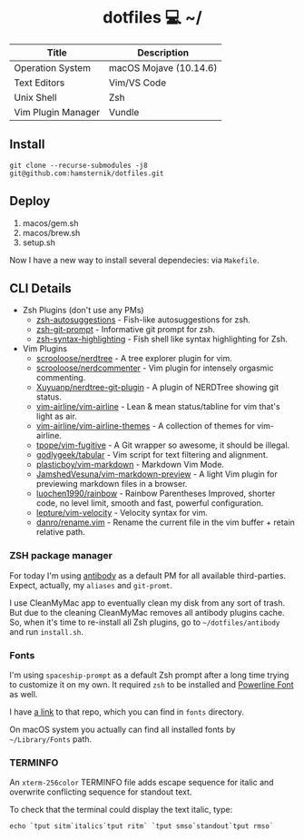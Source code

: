 <h1 align="center">dotfiles 💻 ~/</h1>

Title | Description
----- | ----------
Operation System | macOS Mojave (10.14.6)
Text Editors | Vim/VS Code
Unix Shell | Zsh
Vim Plugin Manager | Vundle

## Install

`git clone --recurse-submodules -j8 git@github.com:hamsternik/dotfiles.git`

## Deploy

1. macos/gem.sh
2. macos/brew.sh
3. setup.sh

Now I have a new way to install several dependecies: via `Makefile`.

## CLI Details

- Zsh Plugins (don't use any PMs)
  - [zsh-autosuggestions](https://github.com/zsh-users/zsh-autosuggestions) - Fish-like autosuggestions for zsh.
  - [zsh-git-prompt](https://github.com/olivierverdier/zsh-git-prompt) - Informative git prompt for zsh.
  - [zsh-syntax-highlighting](https://github.com/zsh-users/zsh-syntax-highlighting) - Fish shell like syntax highlighting for Zsh.
- Vim Plugins
  - [scrooloose/nerdtree](https://github.com/scrooloose/nerdtree) - A tree explorer plugin for vim.
  - [scrooloose/nerdcommenter](https://github.com/scrooloose/nerdcommenter) - Vim plugin for intensely orgasmic commenting.
  - [Xuyuanp/nerdtree-git-plugin](https://github.com/Xuyuanp/nerdtree-git-plugin) - A plugin of NERDTree showing git status.
  - [vim-airline/vim-airline](https://github.com/vim-airline/vim-airline) - Lean & mean status/tabline for vim that's light as air.
  - [vim-airline/vim-airline-themes](https://github.com/vim-airline/vim-airline-themes) - A collection of themes for vim-airline.
  - [tpope/vim-fugitive](https://github.com/tpope/vim-fugitive) - A Git wrapper so awesome, it should be illegal.
  - [godlygeek/tabular](https://github.com/godlygeek/tabular) - Vim script for text filtering and alignment.
  - [plasticboy/vim-markdown](https://github.com/plasticboy/vim-markdown) - Markdown Vim Mode.
  - [JamshedVesuna/vim-markdown-preview](https://github.com/JamshedVesuna/vim-markdown-preview) - A light Vim plugin for previewing markdown files in a browser.
  - [luochen1990/rainbow](https://github.com/luochen1990/rainbow) - Rainbow Parentheses Improved, shorter code, no level limit, smooth and fast, powerful
        configuration.
  - [lepture/vim-velocity](https://github.com/lepture/vim-velocity) - Velocity syntax for vim.
  - [danro/rename.vim](https://github.com/danro/rename.vim) - Rename the current file in the vim buffer + retain relative path.

### ZSH package manager

For today I'm using [antibody](https://getantibody.github.io) as a default PM for all available third-parties. Expect, actually, my `aliases` and `git-promt`.

I use CleanMyMac app to eventually clean my disk from any sort of trash. But due to the cleaning CleanMyMac removes all antibody plugins cache.
So, when it's time to re-install all Zsh plugins, go to `~/dotfiles/antibody` and run `install.sh`.

### Fonts

I'm using `spaceship-prompt` as a default Zsh prompt after a long time trying to customize it on my own.
It required `zsh` to be installed and [Powerline Font](https://github.com/powerline/fonts) as well.

I have [a link](https://github.com/hamsternik/dotfiles/tree/master/fonts) to that repo, which you can find in `fonts` directory.

On macOS system you actually can find all installed fonts by `~/Library/Fonts` path.

### TERMINFO

An `xterm-256color` TERMINFO file adds escape sequence for italic and overwrite conflicting sequence for standout text.

To check that the terminal could display the text italic, type:

```
echo `tput sitm`italics`tput ritm` `tput smso`standout`tput rmso`
```
